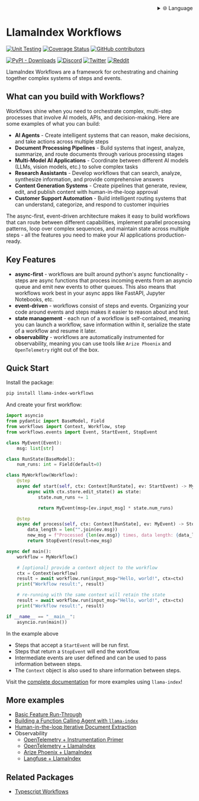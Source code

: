 
<div align="right">
  <details>
    <summary >🌐 Language</summary>
    <div>
      <div align="right">
        <p><a href="https://openaitx.github.io/view.html?user=run-llama&project=workflows-py&lang=en">English</a></p>
        <p><a href="https://openaitx.github.io/view.html?user=run-llama&project=workflows-py&lang=zh-CN">简体中文</a></p>
        <p><a href="https://openaitx.github.io/view.html?user=run-llama&project=workflows-py&lang=zh-TW">繁體中文</a></p>
        <p><a href="https://openaitx.github.io/view.html?user=run-llama&project=workflows-py&lang=ja">日本語</a></p>
        <p><a href="https://openaitx.github.io/view.html?user=run-llama&project=workflows-py&lang=ko">한국어</a></p>
        <p><a href="https://openaitx.github.io/view.html?user=run-llama&project=workflows-py&lang=hi">हिन्दी</a></p>
        <p><a href="https://openaitx.github.io/view.html?user=run-llama&project=workflows-py&lang=th">ไทย</a></p>
        <p><a href="https://openaitx.github.io/view.html?user=run-llama&project=workflows-py&lang=fr">Français</a></p>
        <p><a href="https://openaitx.github.io/view.html?user=run-llama&project=workflows-py&lang=de">Deutsch</a></p>
        <p><a href="https://openaitx.github.io/view.html?user=run-llama&project=workflows-py&lang=es">Español</a></p>
        <p><a href="https://openaitx.github.io/view.html?user=run-llama&project=workflows-py&lang=it">Itapano</a></p>
        <p><a href="https://openaitx.github.io/view.html?user=run-llama&project=workflows-py&lang=ru">Русский</a></p>
        <p><a href="https://openaitx.github.io/view.html?user=run-llama&project=workflows-py&lang=pt">Português</a></p>
        <p><a href="https://openaitx.github.io/view.html?user=run-llama&project=workflows-py&lang=nl">Nederlands</a></p>
        <p><a href="https://openaitx.github.io/view.html?user=run-llama&project=workflows-py&lang=pl">Polski</a></p>
        <p><a href="https://openaitx.github.io/view.html?user=run-llama&project=workflows-py&lang=ar">العربية</a></p>
        <p><a href="https://openaitx.github.io/view.html?user=run-llama&project=workflows-py&lang=fa">فارسی</a></p>
        <p><a href="https://openaitx.github.io/view.html?user=run-llama&project=workflows-py&lang=tr">Türkçe</a></p>
        <p><a href="https://openaitx.github.io/view.html?user=run-llama&project=workflows-py&lang=vi">Tiếng Việt</a></p>
        <p><a href="https://openaitx.github.io/view.html?user=run-llama&project=workflows-py&lang=id">Bahasa Indonesia</a></p>
      </div>
    </div>
  </details>
</div>

# LlamaIndex Workflows

[![Unit Testing](https://github.com/run-llama/workflows/actions/workflows/test.yml/badge.svg)](https://github.com/run-llama/workflows/actions/workflows/test.yml)
[![Coverage Status](https://coveralls.io/repos/github/run-llama/workflows/badge.svg?branch=main)](https://coveralls.io/github/run-llama/workflows?branch=main)
[![GitHub contributors](https://img.shields.io/github/contributors/run-llama/workflows)](https://github.com/run-llama/llama-index-workflows/graphs/contributors)


[![PyPI - Downloads](https://img.shields.io/pypi/dm/llama-index-workflows)](https://pypi.org/project/llama-index-workflows/)
[![Discord](https://img.shields.io/discord/1059199217496772688)](https://discord.gg/dGcwcsnxhU)
[![Twitter](https://img.shields.io/twitter/follow/llama_index)](https://x.com/llama_index)
[![Reddit](https://img.shields.io/reddit/subreddit-subscribers/LlamaIndex?style=plastic&logo=reddit&label=r%2FLlamaIndex&labelColor=white)](https://www.reddit.com/r/LlamaIndex/)

LlamaIndex Workflows are a framework for orchestrating and chaining together complex systems of steps and events.

## What can you build with Workflows?

Workflows shine when you need to orchestrate complex, multi-step processes that involve AI models, APIs, and decision-making. Here are some examples of what you can build:

- **AI Agents** - Create intelligent systems that can reason, make decisions, and take actions across multiple steps
- **Document Processing Pipelines** - Build systems that ingest, analyze, summarize, and route documents through various processing stages
- **Multi-Model AI Applications** - Coordinate between different AI models (LLMs, vision models, etc.) to solve complex tasks
- **Research Assistants** - Develop workflows that can search, analyze, synthesize information, and provide comprehensive answers
- **Content Generation Systems** - Create pipelines that generate, review, edit, and publish content with human-in-the-loop approval
- **Customer Support Automation** - Build intelligent routing systems that can understand, categorize, and respond to customer inquiries

The async-first, event-driven architecture makes it easy to build workflows that can route between different capabilities, implement parallel processing patterns, loop over complex sequences, and maintain state across multiple steps - all the features you need to make your AI applications production-ready.

## Key Features

- **async-first** - workflows are built around python's async functionality - steps are async functions that process incoming events from an asyncio queue and emit new events to other queues. This also means that workflows work best in your async apps like FastAPI, Jupyter Notebooks, etc.
- **event-driven** - workflows consist of steps and events. Organizing your code around events and steps makes it easier to reason about and test.
- **state management** - each run of a workflow is self-contained, meaning you can launch a workflow, save information within it, serialize the state of a workflow and resume it later.
- **observability** - workflows are automatically instrumented for observability, meaning you can use tools like `Arize Phoenix` and `OpenTelemetry` right out of the box.

## Quick Start

Install the package:

```bash
pip install llama-index-workflows
```

And create your first workflow:

```python
import asyncio
from pydantic import BaseModel, Field
from workflows import Context, Workflow, step
from workflows.events import Event, StartEvent, StopEvent

class MyEvent(Event):
    msg: list[str]

class RunState(BaseModel):
    num_runs: int = Field(default=0)

class MyWorkflow(Workflow):
    @step
    async def start(self, ctx: Context[RunState], ev: StartEvent) -> MyEvent:
        async with ctx.store.edit_state() as state:
            state.num_runs += 1

            return MyEvent(msg=[ev.input_msg] * state.num_runs)

    @step
    async def process(self, ctx: Context[RunState], ev: MyEvent) -> StopEvent:
        data_length = len("".join(ev.msg))
        new_msg = f"Processed {len(ev.msg)} times, data length: {data_length}"
        return StopEvent(result=new_msg)

async def main():
    workflow = MyWorkflow()

    # [optional] provide a context object to the workflow
    ctx = Context(workflow)
    result = await workflow.run(input_msg="Hello, world!", ctx=ctx)
    print("Workflow result:", result)

    # re-running with the same context will retain the state
    result = await workflow.run(input_msg="Hello, world!", ctx=ctx)
    print("Workflow result:", result)

if __name__ == "__main__":
    asyncio.run(main())
```

In the example above
- Steps that accept a `StartEvent` will be run first.
- Steps that return a `StopEvent` will end the workflow.
- Intermediate events are user defined and can be used to pass information between steps.
- The `Context` object is also used to share information between steps.

Visit the [complete documentation](https://docs.llamaindex.ai/en/stable/understanding/workflows/) for more examples using `llama-index`!

## More examples

- [Basic Feature Run-Through](./examples/feature_walkthrough.ipynb)
- [Building a Function Calling Agent with `llama-index`](./examples/agent.ipynb)
- [Human-in-the-loop Iterative Document Extraction](./examples/document_processing.ipynb)
- Observability
  - [OpenTelemetry + Instrumentation Primer](./examples/observability/workflows_observability_pt1.ipynb)
  - [OpenTelemetry + LlamaIndex](./examples/observability/workflows_observability_pt2.ipynb)
  - [Arize Phoenix + LlamaIndex](./examples/observability/workflows_observablitiy_arize_phoenix.ipynb)
  - [Langfuse + LlamaIndex](./examples/observability/workflows_observablitiy_langfuse.ipynb)

## Related Packages

- [Typescript Workflows](https://github.com/run-llama/workflows-ts)
